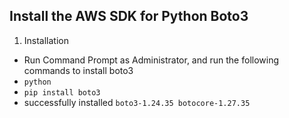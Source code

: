 ## Install the AWS SDK for Python Boto3

1. Installation

- Run Command Prompt as Administrator, and run the following commands to install boto3
- `python`
- `pip install boto3`
- successfully installed `boto3-1.24.35 botocore-1.27.35`

